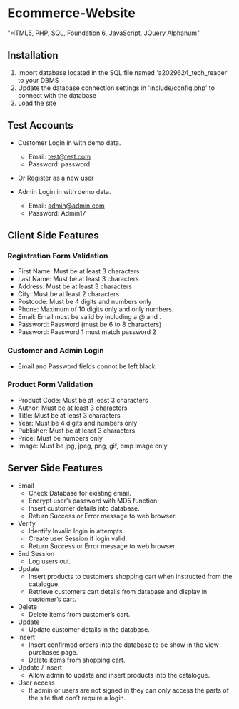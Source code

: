 # Ecommerce-Website
"HTML5, PHP, SQL, Foundation 6, JavaScript, JQuery Alphanum"

## Installation

1. Import database located in the SQL file named 'a2029624_tech_reader' to your DBMS
2. Update the database connection settings in 'include/config.php' to connect with the database
3. Load the site

## Test Accounts

* Customer Login in with demo data. 
    * Email: test@test.com 
    * Password: password
* Or Register as a new user

* Admin Login in with demo data. 
    * Email: admin@admin.com
    * Password: Admin17

## Client Side Features

### Registration Form Validation

*	First Name: Must be at least 3 characters
*	Last Name:  Must be at least 3 characters
*	Address:  	Must be at least 3 characters
*	City:     	Must be at least 2 characters
*	Postcode:   Must be 4 digits and numbers only
*	Phone:    	Maximum of 10 digits only and only numbers.
*	Email:      Email must be valid by including a @ and . 
*	Password: 	Password (must be 6 to 8 characters)
*	Password:   Password 1 must match password 2

### Customer and Admin Login

* Email and Password fields connot be left black

### Product Form Validation

*	Product Code:	Must be at least 3 characters
*	Author:	Must be at least 3 characters
*	Title:	Must be at least 3 characters
*	Year:	Must be 4 digits and numbers only
*	Publisher:	Must be at least 3 characters
*	Price:	Must be numbers only
*	Image:	Must be jpg, jpeg, png, gif, bmp image only

## Server Side Features

* Email
    * Check Database for existing email.
    * Encrypt user’s password with MD5 function.
    * Insert customer details into database.
    * Return Success or Error message to web browser.
* Verify
    * Identify Invalid login in attempts.
    * Create user Session if login valid.
    * Return Success or Error message to web browser.
* End Session
    * Log users out.
* Update
    * Insert products to customers shopping cart when instructed from the catalogue.
    * Retrieve customers cart details from database and display in customer’s cart.
* Delete
    * Delete items from customer’s cart.
*	Update
    * Update customer details in the database.
* Insert
    * Insert confirmed orders into the database to be show in the view purchases page.
    * Delete items from shopping cart.
* Update / insert
    * Allow admin to update and insert products into the catalogue.
* User access
    * If admin or users are not signed in they can only access the parts of the site that don’t require a login.
    
